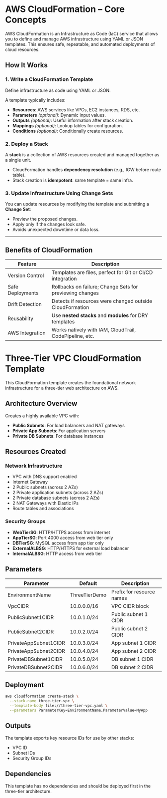 # AWS CloudFormation – Core Concepts

AWS CloudFormation is an Infrastructure as Code (IaC) service that allows you to define and manage AWS infrastructure using YAML or JSON templates. This ensures safe, repeatable, and automated deployments of cloud resources.

## How It Works

### 1. Write a CloudFormation Template
Define infrastructure as code using YAML or JSON.

A template typically includes:

- **Resources**: AWS services like VPCs, EC2 instances, RDS, etc.
- **Parameters** *(optional)*: Dynamic input values.
- **Outputs** *(optional)*: Useful information after stack creation.
- **Mappings** *(optional)*: Lookup tables for configuration.
- **Conditions** *(optional)*: Conditionally create resources.

### 2. Deploy a Stack
A **stack** is a collection of AWS resources created and managed together as a single unit.

- CloudFormation handles **dependency resolution** (e.g., IGW before route table).
- Stack creation is **idempotent**: same template = same infra.

### 3. Update Infrastructure Using Change Sets
You can update resources by modifying the template and submitting a **Change Set**:

- Preview the proposed changes.
- Apply only if the changes look safe.
- Avoids unexpected downtime or data loss.

---

## Benefits of CloudFormation

| Feature             | Description                                                |
|---------------------|------------------------------------------------------------|
| Version Control   | Templates are files, perfect for Git or CI/CD integration |
| Safe Deployments  | Rollbacks on failure; Change Sets for previewing changes  |
| Drift Detection   | Detects if resources were changed outside CloudFormation  |
| Reusability       | Use **nested stacks** and **modules** for DRY templates    |
| AWS Integration   | Works natively with IAM, CloudTrail, CodePipeline, etc.   |




# Three-Tier VPC CloudFormation Template

This CloudFormation template creates the foundational network infrastructure for a three-tier web architecture on AWS.

## Architecture Overview

Creates a highly available VPC with:
- **Public Subnets**: For load balancers and NAT gateways
- **Private App Subnets**: For application servers
- **Private DB Subnets**: For database instances

## Resources Created

### Network Infrastructure
- VPC with DNS support enabled
- Internet Gateway
- 2 Public subnets (across 2 AZs)
- 2 Private application subnets (across 2 AZs)
- 2 Private database subnets (across 2 AZs)
- 2 NAT Gateways with Elastic IPs
- Route tables and associations

### Security Groups
- **WebTierSG**: HTTP/HTTPS access from internet
- **AppTierSG**: Port 4000 access from web tier only
- **DBTierSG**: MySQL access from app tier only
- **ExternalALBSG**: HTTP/HTTPS for external load balancer
- **InternalALBSG**: HTTP access from web tier

## Parameters

| Parameter | Default | Description |
|-----------|---------|-------------|
| EnvironmentName | ThreeTierDemo | Prefix for resource names |
| VpcCIDR | 10.0.0.0/16 | VPC CIDR block |
| PublicSubnet1CIDR | 10.0.1.0/24 | Public subnet 1 CIDR |
| PublicSubnet2CIDR | 10.0.2.0/24 | Public subnet 2 CIDR |
| PrivateAppSubnet1CIDR | 10.0.3.0/24 | App subnet 1 CIDR |
| PrivateAppSubnet2CIDR | 10.0.4.0/24 | App subnet 2 CIDR |
| PrivateDBSubnet1CIDR | 10.0.5.0/24 | DB subnet 1 CIDR |
| PrivateDBSubnet2CIDR | 10.0.6.0/24 | DB subnet 2 CIDR |

## Deployment

```bash
aws cloudformation create-stack \
  --stack-name three-tier-vpc \
  --template-body file://three-tier-vpc.yaml \
  --parameters ParameterKey=EnvironmentName,ParameterValue=MyApp
```

## Outputs

The template exports key resource IDs for use by other stacks:
- VPC ID
- Subnet IDs
- Security Group IDs

## Dependencies

This template has no dependencies and should be deployed first in the three-tier architecture.
